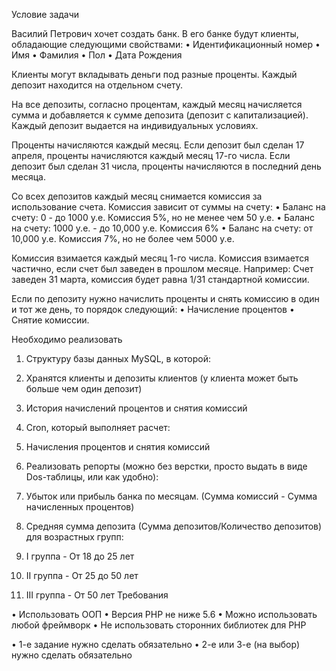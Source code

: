 Условие задачи
 
Василий Петрович хочет создать банк. В его банке будут клиенты, обладающие следующими свойствами:
•	Идентификационный номер
•	Имя
•	Фамилия
•	Пол
•	Дата Рождения
 
Клиенты могут вкладывать деньги под разные проценты. Каждый депозит находится на отдельном счету. 
 
На все депозиты, согласно процентам, каждый месяц начисляется сумма и добавляется к сумме депозита (депозит с капитализацией). Каждый депозит выдается на индивидуальных условиях.
 
Проценты начисляются каждый месяц. Если депозит был сделан 17 апреля, проценты начисляются каждый месяц 17-го числа. Если депозит был сделан 31 числа, проценты начисляются в последний день месяца.
 
Со всех депозитов каждый месяц снимается комиссия за использование счета. Комиссия зависит от суммы на счету:
•	Баланс на счету: 0 - до 1000 у.е. Комиссия 5%, но не менее чем 50 у.е.
•	Баланс на счету: 1000 у.е. - до 10,000 у.е. Комисcия 6%
•	Баланс на счету: от 10,000 у.е. Комиссия 7%, но не более чем 5000 у.е.
 
Комиссия взимается каждый месяц 1-го числа. Комиссия взимается частично, если счет был заведен в прошлом месяце. Например:
Счет заведен 31 марта, комиссия будет равна 1/31 стандартной комиссии.
 
Если по депозиту нужно начислить проценты и снять комиссию в один и тот же день, то порядок следующий:
•	Начисление процентов
•	Снятие комиссии.
 
 
 
Необходимо реализовать
 
1.	Структуру базы данных MySQL, в которой:
1.	Хранятся клиенты и депозиты клиентов (у клиента может быть больше чем один депозит)
2.	История начислений процентов и снятия комиссий
 
2.	Cron, который выполняет расчет:
1.	Начисления процентов и снятия комиссий


 
3.	Реализовать репорты (можно без верстки, просто выдать в виде Dos-таблицы, или как удобно):
1.	Убыток или прибыль банка по месяцам. (Сумма комиссий - Сумма начисленных процентов)
2.	Средняя сумма депозита (Сумма депозитов/Количество депозитов) для возрастных групп:
1.	I группа - От 18 до 25 лет
2.	II группа - От 25 до 50 лет
3.	III группа - От 50 лет
Требования
 
•	Использовать ООП
•	Версия PHP не ниже 5.6
•	Можно использовать любой фреймворк
•	Не использовать сторонних библиотек для PHP
 
•	1-е задание нужно сделать обязательно
•	2-е или 3-е (на выбор) нужно сделать обязательно

